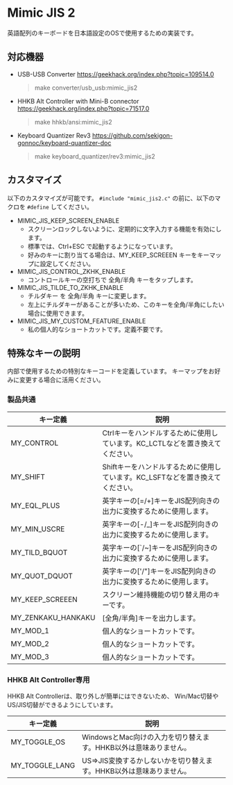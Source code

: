 # Mimic JIS 2
英語配列のキーボードを日本語設定のOSで使用するための実装です。

## 対応機器
- USB-USB Converter
  https://geekhack.org/index.php?topic=109514.0
  > make converter/usb_usb:mimic_jis2

- HHKB Alt Controller with Mini-B connector
  https://geekhack.org/index.php?topic=71517.0
  > make hhkb/ansi:mimic_jis2

- Keyboard Quantizer Rev3
  https://github.com/sekigon-gonnoc/keyboard-quantizer-doc
  > make keyboard_quantizer/rev3:mimic_jis2

## カスタマイズ
以下のカスタマイズが可能です。
`#include "mimic_jis2.c"` の前に、以下のマクロを `#define` してください。

- MIMIC_JIS_KEEP_SCREEN_ENABLE
  - スクリーンロックしないように、定期的に文字入力する機能を有効にします。
  - 標準では、Ctrl+ESC で起動するようになっています。
  - 好みのキーに割り当てる場合は、MY_KEEP_SCREEEN キーをキーマップに設定してください。
- MIMIC_JIS_CONTROL_ZKHK_ENABLE
  - コントロールキーの空打ちで 全角/半角 キーをタップします。
- MIMIC_JIS_TILDE_TO_ZKHK_ENABLE
  - チルダキー を 全角/半角 キーに変更します。
  - 左上にチルダキーがあることが多いため、このキーを全角/半角にしたい場合に使用できます。
- MIMIC_JIS_MY_CUSTOM_FEATURE_ENABLE
  - 私の個人的なショートカットです。定義不要です。

## 特殊なキーの説明
内部で使用するための特別なキーコードを定義しています。
キーマップをお好みに変更する場合に活用ください。

### 製品共通
|キー定義|説明|
|-|-|
|MY_CONTROL        |Ctrlキーをハンドルするために使用しています。KC_LCTLなどを置き換えてください。|
|MY_SHIFT          |Shiftキーをハンドルするために使用しています。KC_LSFTなどを置き換えてください。|
|MY_EQL_PLUS       |英字キーの[=/+]キーをJIS配列向きの出力に変換するために使用します。|
|MY_MIN_USCRE      |英字キーの[-/_]キーをJIS配列向きの出力に変換するために使用します。|
|MY_TILD_BQUOT     |英字キーの[`/~]キーをJIS配列向きの出力に変換するために使用します。|
|MY_QUOT_DQUOT     |英字キーの['/"]キーをJIS配列向きの出力に変換するために使用します。|
|MY_KEEP_SCREEEN   |スクリーン維持機能の切り替え用のキーです。|
|MY_ZENKAKU_HANKAKU|[全角/半角]キーを出力します。|
|MY_MOD_1          |個人的なショートカットです。|
|MY_MOD_2          |個人的なショートカットです。|
|MY_MOD_3          |個人的なショートカットです。|

### HHKB Alt Controller専用
HHKB Alt Controllerは、取り外しが簡単にはできないため、
Win/Mac切替やUS/JIS切替ができるようにしています。

|キー定義|説明|
|-|-|
|MY_TOGGLE_OS      |WindowsとMac向けの入力を切り替えます。HHKB以外は意味ありません。|
|MY_TOGGLE_LANG    |US=>JIS変換するかしないかを切り替えます。HHKB以外は意味ありません。|
